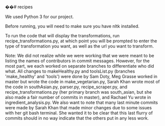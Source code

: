 ��# recipes

We used Python 3 for our project.

Before running, you will need to make sure you have nltk installed.

To run the code that will display the transformations, run recipe_transformations.py, at which point you will be prompted to enter the type of transformation you want, as well as the url you want to transform.

Note: We did not realize while we were working that we were meant to be listing the names of contributors in commit messages. However, for the most part, we each worked on separate branches to differentiate who did what. All changes to makeHealthy.py and toolsList.py (branches 'make_healthy' and 'tools') were done by Sam Doty, Meg Grasse worked in master but wrote the code in make_vegetarian.py, Sarah Khan wrote most of the code in southAsian.py, parser.py, recipe_scraper.py, and recipe_transformations.py (her primary branch was south_asian, but she also made a fair number of commits in master), and Rachael Yu wrote in ingredient_analysis.py.
We also want to note that many last minute commits were made by Sarah Khan that made minor changes due to some issues with her git bash terminal. She wanted it to be clear that this last flurry of commits should in no way indicate that the others put in any less work.
